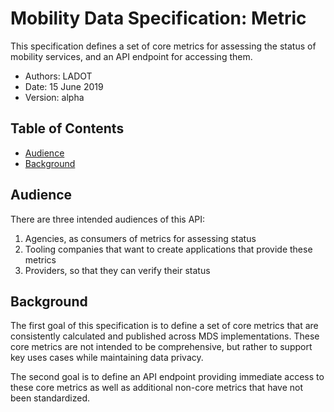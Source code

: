 # Mobility Data Specification: Metric

This specification defines a set of core metrics for assessing the status of mobility services, and an API endpoint for accessing them.

- Authors: LADOT
- Date: 15 June 2019
- Version: alpha

## Table of Contents

- [Audience](#audience)
- [Background](#background)

<a name="audience"></a>

## Audience

There are three intended audiences of this API:

1. Agencies, as consumers of metrics for assessing status
2. Tooling companies that want to create applications that provide these metrics
3. Providers, so that they can verify their status

<a name="background"></a>

## Background

The first goal of this specification is to define a set of core metrics that are consistently calculated and published across MDS implementations. These core metrics are not intended to be comprehensive, but rather to support key uses cases while maintaining data privacy.

The second goal is to define an API endpoint providing immediate access to these core metrics as well as additional non-core metrics that have not been standardized.
